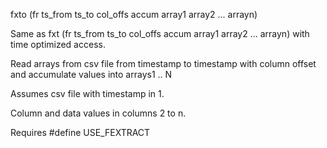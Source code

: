 <span style='color:var(--vscode-symbolIcon-methodForeground);'>fxto</span> (<span style='color:var(--vscode-symbolIcon-variableForeground);'>fr ts_from ts_to col_offs accum array1 array2 ... arrayn</span>) 

Same as <span style='color:var(--vscode-symbolIcon-methodForeground);'>fxt</span> (<span style='color:var(--vscode-symbolIcon-variableForeground);'>fr ts_from ts_to col_offs accum array1 array2 ... arrayn</span>)  with time optimized access.

Read arrays from csv file from timestamp to timestamp with column offset and accumulate values into arrays1 .. N

Assumes csv file with timestamp in 1. 

Column and data values in columns 2 to n.

Requires #define USE_FEXTRACT